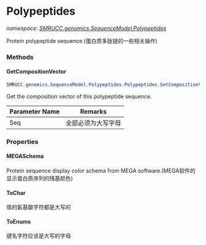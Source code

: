 ﻿# Polypeptides
_namespace: [SMRUCC.genomics.SequenceModel.Polypeptides](./index.md)_

Protein polypeptide sequence.(蛋白质多肽链的一些相关操作)



### Methods

#### GetCompositionVector
```csharp
SMRUCC.genomics.SequenceModel.Polypeptides.Polypeptides.GetCompositionVector(System.Char[])
```
Get the composition vector of this polypeptide sequence.

|Parameter Name|Remarks|
|--------------|-------|
|Seq|全部必须为大写字母|



### Properties

#### MEGASchema
Protein sequence display color schema from MEGA software.(MEGA软件的显示蛋白质序列的残基颜色)
#### ToChar
值的氨基酸字符都是大写的
#### ToEnums
键名字符应该是大写的字母

